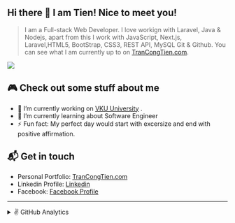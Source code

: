 ## Hi there 👋  I am Tien! Nice to meet you!

> I am a Full-stack Web Developer. I love workign with Laravel, Java & Nodejs, apart from this I work with JavaScript, Next.js, Laravel,HTML5, BootStrap, CSS3, REST API, MySQL Git & Github. You can see what I am currently up to on [TranCongTien.com](https://trancongtien.com).

![](https://komarev.com/ghpvc/?username=changkhobanhoa&color=brightgreen&style=flat-square)

 
## 🎮 Check out some stuff about me
- 🔭 I’m currently working on [VKU University](http://vku.udn.vn/) .
- 🌱 I’m currently learning about Software Engineer 
- ⚡ Fun fact: My perfect day would start with excersize and end with positive affirmation.

## 📬 Get in touch
- Personal Portfolio: [TranCongTien.com](https://trancongtien.com)
- Linkedin Profile: [Linkedin](https://www.linkedin.com/in/trancongtien2003)
- Facebook: [Facebook Profile](https://facebook.com/tctien.2k3)

---
<details> 
  <summary> ✌️ GitHub Analytics </summary>
  <h3> Languages and Tools </h3>
  
<table>
  <tr>
      <td align="center" width="96">
      <a href="#html5">
        <img src="https://seeklogo.com/images/H/html5-without-wordmark-color-logo-14D252D878-seeklogo.com.png" width="48" height="48" alt="Html5" />
      </a>
      <br>Html5
    </td>   
    <td align="center" width="96">
      <a href="#css3">
        <img src="https://upload.wikimedia.org/wikipedia/commons/thumb/6/62/CSS3_logo.svg/48px-CSS3_logo.svg.png" width="48" height="48" alt="Css3" />
      </a>
      <br>CSS3
    </td>
     <td align="center" width="96">
      <a href="#bootstrap">
        <img src="https://cdn.worldvectorlogo.com/logos/bootstrap-4.svg" width="48" height="48" alt="Bootstrap" />
      </a>
      <br>Bootstrap
    </td>
     <td align="center" width="96">
      <a href="#js">
        <img src="https://upload.wikimedia.org/wikipedia/commons/thumb/9/99/Unofficial_JavaScript_logo_2.svg/1024px-Unofficial_JavaScript_logo_2.svg.png" width="48" height="48" alt="javascript" />
      </a>
      <br>Javascript
    </td>
     <td align="center" width="96">
      <a href="#java">
        <img src="https://www.vectorlogo.zone/logos/java/java-ar21.svg" width="48" height="48" alt="Java" />
      </a>
      <br>Java
    </td>
     <td align="center" width="96">
      <a href="#nodejs">
        <img src="https://www.vectorlogo.zone/logos/nodejs/nodejs-icon.svg" width="48" height="48" alt="Nuxtjs" />
      </a>
      <br>Node JS
    </td>      
  </tr>

  <tr>
     <td align="center" width="96">
      <a href="#php" >
        <img src="https://www.vectorlogo.zone/logos/php/php-horizontal.svg" width="48" height="48" alt="PHP" />
      </a>
      <br>PHP
    </td>
      <td align="center" width="96">
      <a href="#laravel">
        <img src="https://cdn.worldvectorlogo.com/logos/laravel-2.svg" width="48" height="48" alt="Laravel" />
      </a>
      <br>Laravel
    </td>
      <td align="center" width="96">
      <a href="#laravel">
        <img src="https://www.logo.wine/a/logo/MySQL/MySQL-Logo.wine.svg" width="48" height="48" alt="Laravel" />
      </a>
      <br>MySQL
    </td>
     <td align="center" width="96">
      <a href="#ts">
        <img src="https://upload.wikimedia.org/wikipedia/commons/thumb/4/4c/Typescript_logo_2020.svg/1200px-Typescript_logo_2020.svg.png" width="48" height="48" alt="TypeScript" />
      </a>
      <br>TypeScript
    </td>
     <td align="center" width="96">
        <a href="#livewire">
            <img src="https://i0.wp.com/laravel-livewire.com/img/twitter.png" width="48" height="48"
                alt="livewire" />
        </a>
        <br>Livewire
    </td>
    <td align="center" width="96">
        <a href="#react">
            <img src="https://www.vectorlogo.zone/logos/reactjs/reactjs-icon.svg" width="48"
                height="48" alt="alpinejs" />
        </a>
        <br>React JS
    </td>   
  </tr>
   <tr>
      <td align="center" width="96">
      <a href="#ubuntu" >
        <img src="https://seeklogo.com/images/U/ubuntu-logo-8FDEC6A07B-seeklogo.com.png" width="48" height="48" alt="ubuntu" />
      </a>
      <br>Ubuntu
    </td>
     <td align="center" width="96">
      <a href="#digitalocean">
        <img src="https://upload.wikimedia.org/wikipedia/commons/f/ff/DigitalOcean_logo.svg" width="48" height="48" alt="Digital Ocean" />
      </a>
      <br>Digital Ocean
    </td>
      <td align="center" width="96">
      <a href="#git" >
        <img src="https://upload.wikimedia.org/wikipedia/commons/thumb/3/3f/Git_icon.svg/1200px-Git_icon.svg.png" width="48" height="48" alt="Git" />
      </a>
      <br>Git
    </td>
      <td align="center"  width="96">
      <a href="#vscode">
        <img src="https://upload.wikimedia.org/wikipedia/commons/9/9a/Visual_Studio_Code_1.35_icon.svg" width="48" height="48" alt="Jamstack" />
      </a>
      <br>VS Code
    </td>
      <td align="center" width="96">
      <a href="#postman" >
        <img src="https://www.vectorlogo.zone/logos/getpostman/getpostman-icon.svg" width="48" height="48" alt="Git" />
      </a>
      <br>Postman
    </td>
      <td align="center" width="96">
      <a href="#spring" >
        <img src="https://www.vectorlogo.zone/logos/springio/springio-icon.svg" width="48" height="48" alt="Git" />
      </a>
      <br>Spring Boot
    </td>
  </tr>
</table>
  <br />
  
  <img src="https://github-readme-stats.vercel.app/api?username=changkhobanhoa&show_icons=true&locale=en&theme=vue-dark&include_all_commits=true" alt="devzakir" alt="Github Stats" title="Github Stats" />
  <img src="https://github-readme-stats.vercel.app/api/top-langs/?username=changkhobanhoa&langs_count=10&layout=compact&theme=vue-dark" alt="Most used languages" title="Most used languages" /> 
  <br/>
  <b>Note:</b> This chart is only a metric of which languages my public code on GitHub consists of and does not reflect my experience or skill level.
  
 </details>
